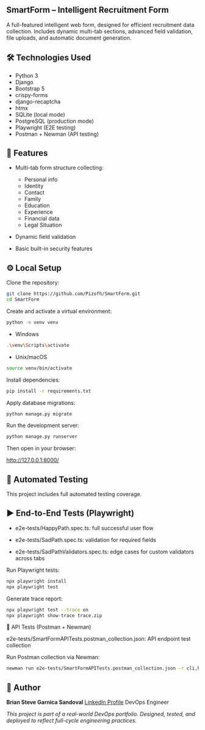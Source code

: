 ## SmartForm – Intelligent Recruitment Form
A full-featured intelligent web form, designed for efficient recruitment data collection. Includes dynamic multi-tab sections, advanced field validation, file uploads, and automatic document generation.

## 🛠️ Technologies Used
- Python 3
- Django
- Bootstrap 5
- crispy-forms
- django-recaptcha
- htmx
- SQLite (local mode)
- PostgreSQL (production mode)
- Playwright (E2E testing)
- Postman + Newman (API testing)

## 🚀 Features
- Multi-tab form structure collecting:
  - Personal info
  - Identity
  - Contact
  - Family
  - Education
  - Experience
  - Financial data
  - Legal Situation

- Dynamic field validation

- Basic built-in security features

## ⚙️ Local Setup
Clone the repository:

``` bash
git clone https://github.com/Pizofh/SmartForm.git
cd SmartForm
```

Create and activate a virtual environment:

```bash
python -m venv venv
```
- Windows
```bash
.\venv\Scripts\activate
```
- Unix/macOS
```bash
source venv/bin/activate
```
Install dependencies:
```bash
pip install -r requirements.txt
```

Apply database migrations:
```bash
python manage.py migrate
```

Run the development server:
```bash
python manage.py runserver
```

Then open in your browser:

http://127.0.0.1:8000/

## 📂 Automated Testing
This project includes full automated testing coverage.

## ▶️ End-to-End Tests (Playwright)
- e2e-tests/HappyPath.spec.ts: full successful user flow

- e2e-tests/SadPath.spec.ts: validation for required fields

- e2e-tests/SadPathValidators.spec.ts: edge cases for custom validators across tabs

Run Playwright tests:
```bash
npx playwright install
npx playwright test
```
Generate trace report:
```bash
npx playwright test --trace on
npx playwright show-trace trace.zip
```
📡 API Tests (Postman + Newman)

e2e-tests/SmartFormAPITests.postman_collection.json: API endpoint test collection

Run Postman collection via Newman:
``` bash
newman run e2e-tests/SmartFormAPITests.postman_collection.json -r cli,html --reporter-html-export postman-report.html
```

## 👤 Author
**Brian Steve Garnica Sandoval**
[LinkedIn Profile](https://www.linkedin.com/in/steve-garnica)
DevOps Engineer

_This project is part of a real-world DevOps portfolio. Designed, tested, and deployed to reflect full-cycle engineering practices._

